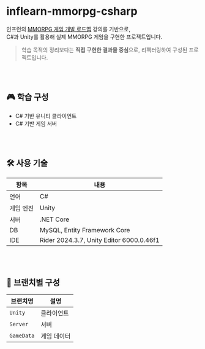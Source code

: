 # inflearn-mmorpg-csharp

인프런의 [MMORPG 게임 개발 로드맵](https://inflearn.com/roadmaps/355) 강의를 기반으로,  
C#과 Unity를 활용해 실제 MMORPG 게임을 구현한 프로젝트입니다.

> 학습 목적의 정리보다는 **직접 구현한 결과물 중심**으로, 리팩터링하여 구성된 프로젝트입니다.

<br><br>

## 🎮 학습 구성

- C# 기반 유니티 클라이언트
- C# 기반 게임 서버

<br><br>

## 🛠 사용 기술

| 항목 | 내용 |
|------|------|
| 언어 | C# |
| 게임 엔진 | Unity |
| 서버 | .NET Core |
| DB | MySQL, Entity Framework Core |
| IDE | Rider 2024.3.7, Unity Editor 6000.0.46f1 |

<br><br>

## 🌿 브랜치별 구성

| 브랜치명 | 설명 |
|----------|------|
| `Unity` | 클라이언트 |
| `Server` | 서버 |
| `GameData` | 게임 데이터 |
